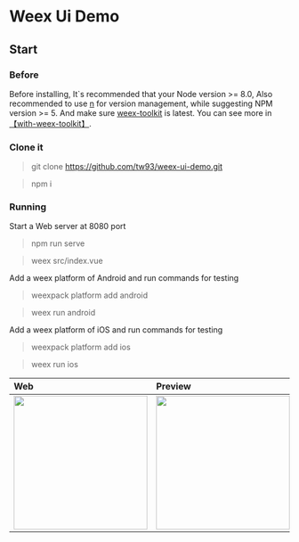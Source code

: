 
# Weex Ui Demo

## Start

### Before

Before installing, It`s recommended that your Node version >= 8.0, Also recommended to use [n](https://github.com/tj/n) for version management, while suggesting NPM version >= 5.
And make sure [weex-toolkit](https://github.com/weexteam/weex-toolkit) is latest. You can see more in [【with-weex-toolkit】](https://alibaba.github.io/weex-ui/#/docs/with-weex-toolkit).

### Clone it

> git clone https://github.com/tw93/weex-ui-demo.git

> npm i

### Running

Start a Web server at 8080 port

> npm run serve

> weex src/index.vue

Add a weex platform of Android and run commands for testing

> weexpack platform add android

> weex run android

Add a weex platform of iOS and run commands for testing

> weexpack platform add ios

> weex run ios


| Web |Preview|iOS|
|:--|:--|:--|
|<img src="https://img.alicdn.com/tfs/TB1sr5Dnf6H8KJjy0FjXXaXepXa-572-1018.gif" width=240/>|<img src="https://img.alicdn.com/tfs/TB1faTMncLJ8KJjy0FnXXcFDpXa-1338-1246.png" width=240/>|<img src="https://img.alicdn.com/tfs/TB1A.ShnlTH8KJjy0FiXXcRsXXa-458-846.gif" width=240/>|
